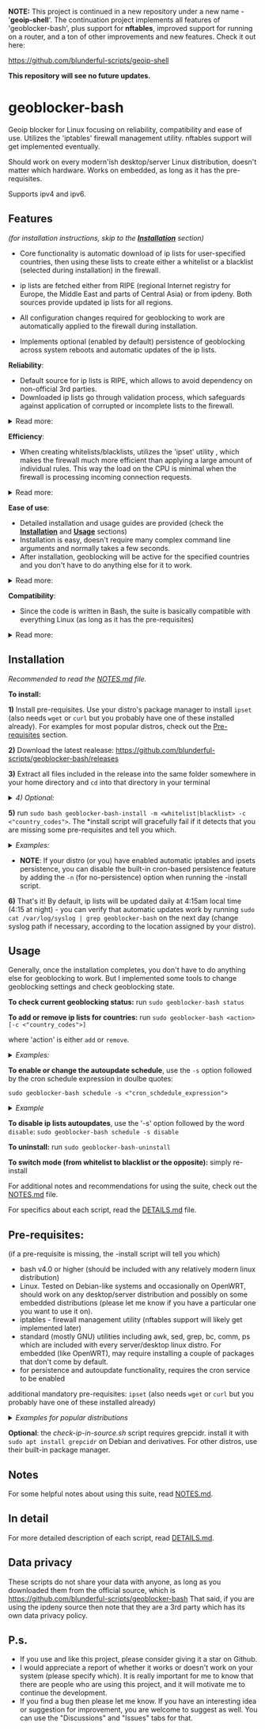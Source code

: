 **NOTE:** This project is continued in a new repository under a new name - '**geoip-shell**'. The continuation project implements all features of 'geoblocker-bash', plus support for **nftables**, improved support for running on a router, and a ton of other improvements and new features. Check it out here:

https://github.com/blunderful-scripts/geoip-shell

**This repository will see no future updates.**
# geoblocker-bash
Geoip blocker for Linux focusing on reliability, compatibility and ease of use. Utilizes the 'iptables' firewall management utility. nftables support will get implemented eventually.

Should work on every modern'ish desktop/server Linux distribution, doesn't matter which hardware. Works on embedded, as long as it has the pre-requisites.

Supports ipv4 and ipv6.
 
## Features
_(for installation instructions, skip to the [**Installation**](#Installation) section)_

* Core functionality is automatic download of ip lists for user-specified countries, then using these lists to create either a whitelist or a blacklist (selected during installation) in the firewall.

* ip lists are fetched either from RIPE (regional Internet registry for Europe, the Middle East and parts of Central Asia) or from ipdeny. Both sources provide updated ip lists for all regions.

* All configuration changes required for geoblocking to work are automatically applied to the firewall during installation.

* Implements optional (enabled by default) persistence of geoblocking across system reboots and automatic updates of the ip lists.

**Reliability**:
- Default source for ip lists is RIPE, which allows to avoid dependency on non-official 3rd parties.
- Downloaded ip lists go through validation process, which safeguards against application of corrupted or incomplete lists to the firewall.

<details> <summary>Read more:</summary>

- All scripts perform extensive error detection and handling, so if something goes wrong, chances for bad consequences are rather low.
- Automatic backup of the firewall state before any changes or updates (optional, enabled by default).
- The *backup script also has a restore command. In case an error occurs while applying changes to the firewall (which normally should never happen), or if you mess something up in the firewall, you can use it to restore the firewall to its previous state.
</details>

**Efficiency**:
- When creating whitelists/blacklists, utilizes the 'ipset' utility , which makes the firewall much more efficient than applying a large amount of individual rules. This way the load on the CPU is minimal when the firewall is processing incoming connection requests.

<details><summary>Read more:</summary>
  
- When creating new ipsets, calculates optimized ipset parameters in order to maximize performance and minimize memory consumption.
- Creating new ipsets is done efficiently, so normally it takes less than a second for a very large list (depending on the CPU of course).
- Only performs necessary actions. For example, if a list is up-to-date and already active in the firewall, it won't be re-validated and re-applied to the firewall until the source data timestamp changes.
- List parsing and validation are implemented through efficient regex processing which is very quick even on slow embedded CPU's.
- Scripts are only active for a short time when invoked either directly by the user or by a cron job (once after a reboot and then periodically for an auto-update - both cron jobs are optional and enabled by default).

</details>

**Ease of use**:
- Detailed installation and usage guides are provided (check the [**Installation**](#Installation) and [**Usage**](#Usage) sections)
- Installation is easy, doesn't require many complex command line arguments and normally takes a few seconds.
- After installation, geoblocking will be active for the specified countries and you don't have to do anything else for it to work.

<details><summary>Read more:</summary>

- Has only 1 non-standard dependency (_ipset_) which should be available from any modern'ish Linux distribution's package manager.
- Comes with an *uninstall script. It completely removes the suite, removes geoblocking firewall rules and restores pre-install firewall policies. No restart is required.
- Sane settings are applied during installation by default, but also lots of command-line options for advanced users or for special corner cases.
- Pre-installation, provides a utility _(check-ip-in-source.sh)_ to check whether specific ip addresses you might want to blacklist or whitelist are indeed included in the list fetched from the source (RIPE or ipdeny).
- Post-installation, provides a utility (symlinked to _'geoblocker-bash'_) for the user to manage and change geoblocking config (adding or removing country codes, changing the cron schedule etc).
- Post-installation, provides a command _('geoblocker-bash status')_ to check geoblocking status, which also reports if there are any issues.
- All that is well documented, read **INSTALLAION**, **NOTES** and **DETAILS** sections for more info.
- Lots of comments in the code, in case you want to change something in it or learn how the scripts are working.
- Besides extensive documentation, each script displays detailed 'usage' info when executed with the '-h' option.
- Checks all user input for sanity and if the input doesn't make sense, tells you why.
</details>

**Compatibility**:
- Since the code is written in Bash, the suite is basically compatible with everything Linux (as long as it has the pre-requisites)
<details> <summary>Read more:</summary>
 
- I paid much attention to compatibility with typical Unix utilities, so the scripts should work even with embedded distributions.
- That said, embedded hardware-oriented distributions may be missing some required utilities. OpenWRT, for example, comes by default without Bash, and without the 'comm' and 'bc' utilities which are required for the scripts to work. So these utilities need to be installed in order for the scripts to work.
- Some (mostly commercial) distros have their own firewall management utilities and even implement their own firewall persistence across reboots. The suite should work on these, too, provided they use iptables as the back-end, but you probably should disable the cron-based persistence solution (more info in the [Pre-requisites](#Pre-requisites) section).
- Scripts check for dependencies before running, so if you are missing some, the scripts just won't run at all.
</details>

## **Installation**

_Recommended to read the [NOTES.md](/NOTES.md) file._

**To install:**

**1)** Install pre-requisites. Use your distro's package manager to install ```ipset``` (also needs ```wget``` or ```curl``` but you probably have one of these installed already). For examples for most popular distros, check out the [Pre-requisites](#Pre-requisites) section.

**2)** Download the latest realease: https://github.com/blunderful-scripts/geoblocker-bash/releases

**3)** Extract all files included in the release into the same folder somewhere in your home directory and ```cd``` into that directory in your terminal

_<details><summary>4) Optional:</summary>_

- If intended use is whitelist and you want to install geoblocker-bash on a **remote** machine, you can run the ```check-ip-in-source.sh``` script before Installation to make sure that your public ip addresses are included in the fetched ip list.

_Example: (for US):_ ```bash check-ip-in-source.sh -c US -i "8.8.8.8 8.8.4.4"``` _(if checking multiple ip addresses, use double quotes)_

- If intended use is blacklist and you know in advance some of the ip addresses you want to block, you can use the check-ip-in-source.sh script to verify that those ip addresses are included in the fetched ip list. The syntax is the same as above.

**Note**: check-ip-in-source.sh has an additional pre-requisite: grepcidr. Install it with your distro's package manager.

</details>

**5)** run ```sudo bash geoblocker-bash-install -m <whitelist|blacklist> -c <"country_codes">```. The *install script will gracefully fail if it detects that you are missing some pre-requisites and tell you which.
_<details><summary>Examples:</summary>_

- example (whitelist Germany and block all other countries): ```sudo bash geoblocker-bash-install -m whitelist -c DE```
- example (blacklist Germany and Netherlands and allow all other countries): ```sudo bash geoblocker-bash-install -m blacklist -c "DE NL"```

(when specifying multiple countries, put the list in double quotes)
</details>

- **NOTE**: If your distro (or you) have enabled automatic iptables and ipsets persistence, you can disable the built-in cron-based persistence feature by adding the ```-n``` (for no-persistence) option when running the -install script.

**6)** That's it! By default, ip lists will be updated daily at 4:15am local time (4:15 at night) - you can verify that automatic updates work by running ```sudo cat /var/log/syslog | grep geoblocker-bash``` on the next day (change syslog path if necessary, according to the location assigned by your distro).

## **Usage**
Generally, once the installation completes, you don't have to do anything else for geoblocking to work. But I implemented some tools to change geoblocking settings and check geoblocking state.

**To check current geoblocking status:** run ```sudo geoblocker-bash status```

**To add or remove ip lists for countries:** run ```sudo geoblocker-bash <action> [-c <"country_codes">]```

where 'action' is either ```add``` or ```remove```.

_<details><summary>Examples:</summary>_
- example (to add ip lists for Germany and Netherlands): ```sudo geoblocker-bash add -c "DE NL"```
- example (to remove the ip list for Germany): ```sudo geoblocker-bash remove -c DE```
</details>

 **To enable or change the autoupdate schedule**, use the ```-s``` option followed by the cron schedule expression in doulbe quotes:

```sudo geoblocker-bash schedule -s <"cron_schdedule_expression">```

 _<details><summary>Example</summary>_

```sudo geoblocker-bash schedule -s "1 4 * * *"```

</details>

**To disable ip lists autoupdates**, use the '-s' option followed by the word ```disable```: ```sudo geoblocker-bash schedule -s disable```
 
**To uninstall:** run ```sudo geoblocker-bash-uninstall```

**To switch mode (from whitelist to blacklist or the opposite):** simply re-install

For additional notes and recommendations for using the suite, check out the [NOTES.md](/NOTES.md) file.

For specifics about each script, read the [DETAILS.md](/DETAILS.md) file.

## **Pre-requisites**:
(if a pre-requisite is missing, the -install script will tell you which)
- bash v4.0 or higher (should be included with any relatively modern linux distribution)
- Linux. Tested on Debian-like systems and occasionally on OpenWRT, should work on any desktop/server distribution and possibly on some embedded distributions (please let me know if you have a particular one you want to use it on).
- iptables - firewall management utility (nftables support will likely get implemented later)
- standard (mostly GNU) utilities including awk, sed, grep, bc, comm, ps which are included with every server/desktop linux distro. For embedded (like OpenWRT), may require installing a couple of packages that don't come by default.
- for persistence and autoupdate functionality, requires the cron service to be enabled

additional mandatory pre-requisites: ```ipset``` (also needs ```wget``` or ```curl``` but you probably have one of these installed already)

_<details><summary>Examples for popular distributions</summary>_

**Debian, Ubuntu, Linux Mint** and any other Debian/Ubuntu derivative: ```sudo apt install ipset```

**Arch**: (you need to have the Extra repository enabled) ```sudo pacman -S ipset```

**Fedora**: ```sudo dnf -y install ipset```

**OpenSUSE**: you may (?) need to add repositories to install ipset as explained here:
https://software.opensuse.org/download/package?package=ipset&project=security%3Anetfilter

then run ```sudo zypper install ipset```

(if you have verified information, please le me know)

**RHEL/CentOS**: install ipset with ```sudo yum install ipset```. If using a specialized firewall management utility such as 'scf', you would probably want to disable the suite's cron-based persistence feature.

</details>


**Optional**: the _check-ip-in-source.sh_ script requires grepcidr. install it with ```sudo apt install grepcidr``` on Debian and derivatives. For other distros, use their built-in package manager.

## **Notes**
For some helpful notes about using this suite, read [NOTES.md](/NOTES.md).

## **In detail**
For more detailed description of each script, read [DETAILS.md](/DETAILS.md).

## **Data privacy**
These scripts do not share your data with anyone, as long as you downloaded them from the official source, which is
https://github.com/blunderful-scripts/geoblocker-bash
That said, if you are using the ipdeny source then note that they are a 3rd party which has its own data privacy policy.

## **P.s.**

- If you use and like this project, please consider giving it a star on Github.
- I would appreciate a report of whether it works or doesn't work on your system (please specify which). It is really important for me to know that there are people who are using this project, and it will motivate me to continue the development.
- If you find a bug then please let me know. If you have an interesting idea or suggestion for improvement, you are welcome to suggest as well. You can use the "Discussions" and "Issues" tabs for that.
